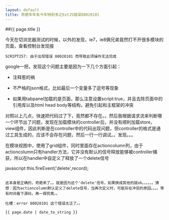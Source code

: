 ```yaml
---
layout: default
title: 奇葩年年有今年特别多之ExtJS错误80020101
---
```


##{{ page.title }}

今天在切浏览器测试的时候，以外的发现，ie7，ie8俩兄弟竟然打不开很多模块的页面，查看控制台发现报

```
SCRIPT257: 由于出现错误 80020101 而导致此项操作无法完成
```

google一把，发现这个问题主要是因为一下几个方面引起：

* <!-- -->注释惹的祸

* 不严格的json格式，比如最后一个变量多了逗号等现象

* 如果用tabpanel加载的是页面，那么注意设置script:true，并且去除页面中的引用库以及html head body等结构，避免引起和主框架的冲突

对照以上几点，快速把代码过了下，竟然都不存在。。然后我根据请求流来判断哪一个环节出了问题，发现在加载模块的controller后，并没有顺利加载store，view组件，因此判断是在controller中的代码出现问题，但controller的格式是通过工具生成的，应该不会存在问题，然后一行一行调试。。发现。。。

在模块视图中，使用了grid组件，同时里面存在actioncolumn列，由于actioncolumn只有handler方法，它并没有默认的信号释放能够被controller捕获，所以在handler中自定义了释放了一个delete信号

javascript
this.fireEvent('delete',record);
```

这本身是正确的，奇葩来了。。就是因为这个'delete'信号，如果换成其他的就ok。。。。。。猜想：因为actioncolumn默认定义了delete信号，当再次定义时，可能存在冲突的原因。。。。等有时间看下源码，再一探究竟。。

吐槽：error 80020101 这个错误太泛了。。

{{ page.date | date_to_string }}
